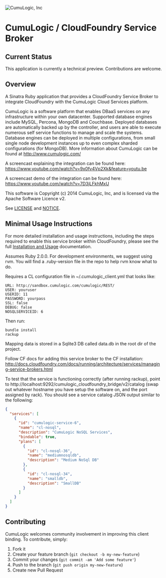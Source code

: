![CumuLogic, Inc](http://www.cumulogic.com/wp-content/uploads/2013/02/CL-logo-300x134.png "CumuLogic, Inc")

# CumuLogic / CloudFoundry Service Broker

## Current Status

This application is currently a technical preview. Contributions are welcome.

## Overview

A Sinatra Ruby application that provides a CloudFoundry Service Broker to integrate CloudFoundry with the CumuLogic Cloud Services platform.

CumuLogic is a software platform that enables DBaaS services on any infrastructure within your own datacenter.  Supported database engines include MySQL, Percona, MongoDB and Couchbase. Deployed databases are automatically backed up by the controller, and users are able to execute numerous self service functions to manage and scale the systems. Database engines can be deployed in multiple configurations, from small single node development instances up to even complex sharded configurations (for MongoDB). More information about CumuLogic can be found at http://www.cumulogic.com/

A screencast explaining the integration can be found here: https://www.youtube.com/watch?v=9x0fv4Vp2Xk&feature=youtu.be

A screencast demo of the integration can be found here: https://www.youtube.com/watch?v=7D3jLFkhMxU

This software is Copyright (c) 2014 CumuLogic, Inc, and is licensed via the Apache
Software Licence v2.

See [LICENSE](LICENSE) and [NOTICE](NOTICE).

## Minimal Usage Instructions

For more detailed installation and usage instructions, including the steps required to enable this service broker within CloudFoundry, please see the full [Installation and Usage](INSTALLATION.md) documentation.

Assumes Ruby 2.0.0. For development environments, we suggest using rvm. You will find a .ruby-version file in the repo to help rvm know what to do.

Requires a CL configuration file in ~/.cumulogic_client.yml that looks like:

    URL: http://sandbox.cumulogic.com/cumulogic/REST/
    USER: youruser
    USERID: 11
    PASSWORD: yourpass
    SSL: false
    DEBUG: false
    NOSQLSERVICEID: 6

Then run:

    bundle install
    rackup

Mapping data is stored in a Sqlite3 DB called data.db in the root dir of the project.

Follow CF docs for adding this service broker to the CF installation: http://docs.cloudfoundry.com/docs/running/architecture/services/managing-service-brokers.html

To test that the service is functioning correctly (after running rackup), point to http://localhost:9292/cumulogic_cloudfoundry_bridge/v2/catalog (swap out whatever hostname you have setup the software on, and the port assigned by rack).  You should see a service catalog JSON output similar to the following:

```json
{
  "services": [
    {
      "id": "cumulogic-service-6",
      "name": "cl-nosql",
      "description": "CumuLogic NoSQL Services",
      "bindable": true,
      "plans": [
        {
          "id": "cl-nosql-36",
          "name": "mediumnosqldb",
          "description": "Medium NoSql DB"
        },
        {
          "id": "cl-nosql-34",
          "name": "smalldb",
          "description": "SmallDB"
        }
      ]
    }
  ]
}
```

## Contributing

CumuLogic welcomes community involvement in improving this client binding. To
contribute, simply:

1. Fork it
2. Create your feature branch (`git checkout -b my-new-feature`)
3. Commit your changes (`git commit -am 'Add some feature'`)
4. Push to the branch (`git push origin my-new-feature`)
5. Create new Pull Request

